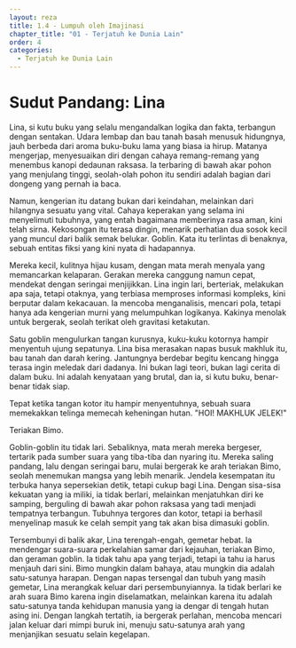 ```yaml
---
layout: reza
title: 1.4 - Lumpuh oleh Imajinasi
chapter_title: "01 - Terjatuh ke Dunia Lain"
order: 4
categories:
  - Terjatuh ke Dunia Lain
---
```

# Sudut Pandang: Lina

Lina, si kutu buku yang selalu mengandalkan logika dan fakta, terbangun dengan sentakan. Udara lembap dan bau tanah basah menusuk hidungnya, jauh berbeda dari aroma buku-buku lama yang biasa ia hirup. Matanya mengerjap, menyesuaikan diri dengan cahaya remang-remang yang menembus kanopi dedaunan raksasa. Ia terbaring di bawah akar pohon yang menjulang tinggi, seolah-olah pohon itu sendiri adalah bagian dari dongeng yang pernah ia baca.

Namun, kengerian itu datang bukan dari keindahan, melainkan dari hilangnya sesuatu yang vital. Cahaya keperakan yang selama ini menyelimuti tubuhnya, yang entah bagaimana memberinya rasa aman, kini telah sirna. Kekosongan itu terasa dingin, menarik perhatian dua sosok kecil yang muncul dari balik semak belukar. Goblin. Kata itu terlintas di benaknya, sebuah entitas fiksi yang kini nyata di hadapannya.

Mereka kecil, kulitnya hijau kusam, dengan mata merah menyala yang memancarkan kelaparan. Gerakan mereka canggung namun cepat, mendekat dengan seringai menjijikkan. Lina ingin lari, berteriak, melakukan apa saja, tetapi otaknya, yang terbiasa memproses informasi kompleks, kini berputar dalam kekacauan. Ia mencoba menganalisis, mencari pola, tetapi hanya ada kengerian murni yang melumpuhkan logikanya. Kakinya menolak untuk bergerak, seolah terikat oleh gravitasi ketakutan.

Satu goblin mengulurkan tangan kurusnya, kuku-kuku kotornya hampir menyentuh ujung sepatunya. Lina bisa merasakan napas busuk makhluk itu, bau tanah dan darah kering. Jantungnya berdebar begitu kencang hingga terasa ingin meledak dari dadanya. Ini bukan lagi teori, bukan lagi cerita di dalam buku. Ini adalah kenyataan yang brutal, dan ia, si kutu buku, benar-benar tidak siap.

Tepat ketika tangan kotor itu hampir menyentuhnya, sebuah suara memekakkan telinga memecah keheningan hutan. "HOI! MAKHLUK JELEK!"

Teriakan Bimo.

Goblin-goblin itu tidak lari. Sebaliknya, mata merah mereka bergeser, tertarik pada sumber suara yang tiba-tiba dan nyaring itu. Mereka saling pandang, lalu dengan seringai baru, mulai bergerak ke arah teriakan Bimo, seolah menemukan mangsa yang lebih menarik. Jendela kesempatan itu terbuka hanya sepersekian detik, tetapi cukup bagi Lina. Dengan sisa-sisa kekuatan yang ia miliki, ia tidak berlari, melainkan menjatuhkan diri ke samping, berguling di bawah akar pohon raksasa yang tadi menjadi tempatnya terbangun. Tubuhnya tergores dan kotor, tetapi ia berhasil menyelinap masuk ke celah sempit yang tak akan bisa dimasuki goblin.

Tersembunyi di balik akar, Lina terengah-engah, gemetar hebat. Ia mendengar suara-suara perkelahian samar dari kejauhan, teriakan Bimo, dan geraman goblin. Ia tidak tahu apa yang terjadi, tetapi ia tahu ia harus menjauh dari sini. Bimo mungkin dalam bahaya, atau mungkin dia adalah satu-satunya harapan. Dengan napas tersengal dan tubuh yang masih gemetar, Lina merangkak keluar dari persembunyiannya. Ia tidak berlari ke arah suara Bimo karena ingin diselamatkan, melainkan karena itu adalah satu-satunya tanda kehidupan manusia yang ia dengar di tengah hutan asing ini. Dengan langkah tertatih, ia bergerak perlahan, mencoba mencari jalan keluar dari mimpi buruk ini, menuju satu-satunya arah yang menjanjikan sesuatu selain kegelapan.